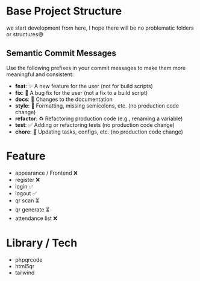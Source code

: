 # Base Project Structure

we start development from here, I hope there will be no problematic folders or structures😅

## Semantic Commit Messages

Use the following prefixes in your commit messages to make them more meaningful and consistent:

- **feat**: ✨ A new feature for the user (not for build scripts)
- **fix**: 🐛 A bug fix for the user (not a fix to a build script)
- **docs**: 📝 Changes to the documentation
- **style**: 🎨 Formatting, missing semicolons, etc. (no production code change)
- **refactor**: ♻️ Refactoring production code (e.g., renaming a variable)
- **test**: ✅ Adding or refactoring tests (no production code change)
- **chore**: 🔧 Updating tasks, configs, etc. (no production code change)

# Feature

- appearance / Frontend ❌
- register ❌
- login ✅
- logout ✅
- qr scan ⏳
- qr generate ⏳
- attendance list ❌

# Library / Tech
- phpqrcode
- html5qr
- tailwind

